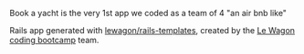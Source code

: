 Book a yacht is the very 1st app we coded as a team of 4 "an air bnb like"

Rails app generated with [lewagon/rails-templates](https://github.com/lewagon/rails-templates), created by the [Le Wagon coding bootcamp](https://www.lewagon.com) team.
